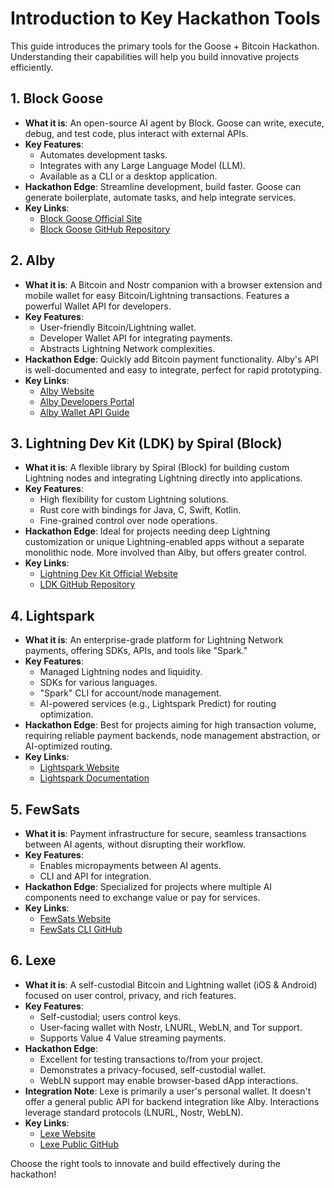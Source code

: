 # Introduction to Key Hackathon Tools

This guide introduces the primary tools for the Goose + Bitcoin Hackathon. Understanding their capabilities will help you build innovative projects efficiently.

## 1. Block Goose

*   **What it is**: An open-source AI agent by Block. Goose can write, execute, debug, and test code, plus interact with external APIs.
*   **Key Features**:
    *   Automates development tasks.
    *   Integrates with any Large Language Model (LLM).
    *   Available as a CLI or a desktop application.
*   **Hackathon Edge**: Streamline development, build faster. Goose can generate boilerplate, automate tasks, and help integrate services.
*   **Key Links**:
    *   [Block Goose Official Site](https://block.github.io/goose/)
    *   [Block Goose GitHub Repository](https://github.com/block/goose)

## 2. Alby

*   **What it is**: A Bitcoin and Nostr companion with a browser extension and mobile wallet for easy Bitcoin/Lightning transactions. Features a powerful Wallet API for developers.
*   **Key Features**:
    *   User-friendly Bitcoin/Lightning wallet.
    *   Developer Wallet API for integrating payments.
    *   Abstracts Lightning Network complexities.
*   **Hackathon Edge**: Quickly add Bitcoin payment functionality. Alby's API is well-documented and easy to integrate, perfect for rapid prototyping.
*   **Key Links**:
    *   [Alby Website](https://getalby.com/)
    *   [Alby Developers Portal](https://getalby.com/developers)
    *   [Alby Wallet API Guide](https://guides.getalby.com/developer-guide/alby-wallet-api)

## 3. Lightning Dev Kit (LDK) by Spiral (Block)

*   **What it is**: A flexible library by Spiral (Block) for building custom Lightning nodes and integrating Lightning directly into applications.
*   **Key Features**:
    *   High flexibility for custom Lightning solutions.
    *   Rust core with bindings for Java, C, Swift, Kotlin.
    *   Fine-grained control over node operations.
*   **Hackathon Edge**: Ideal for projects needing deep Lightning customization or unique Lightning-enabled apps without a separate monolithic node. More involved than Alby, but offers greater control.
*   **Key Links**:
    *   [Lightning Dev Kit Official Website](https://lightningdevkit.org/)
    *   [LDK GitHub Repository](https://github.com/lightningdevkit/rust-lightning)

## 4. Lightspark

*   **What it is**: An enterprise-grade platform for Lightning Network payments, offering SDKs, APIs, and tools like "Spark."
*   **Key Features**:
    *   Managed Lightning nodes and liquidity.
    *   SDKs for various languages.
    *   "Spark" CLI for account/node management.
    *   AI-powered services (e.g., Lightspark Predict) for routing optimization.
*   **Hackathon Edge**: Best for projects aiming for high transaction volume, requiring reliable payment backends, node management abstraction, or AI-optimized routing.
*   **Key Links**:
    *   [Lightspark Website](https://www.lightspark.com/)
    *   [Lightspark Documentation](https://docs.lightspark.com/lightspark-sdk/getting-started)

## 5. FewSats

*   **What it is**: Payment infrastructure for secure, seamless transactions between AI agents, without disrupting their workflow.
*   **Key Features**:
    *   Enables micropayments between AI agents.
    *   CLI and API for integration.
*   **Hackathon Edge**: Specialized for projects where multiple AI components need to exchange value or pay for services.
*   **Key Links**:
    *   [FewSats Website](https://www.fewsats.com/)
    *   [FewSats CLI GitHub](https://github.com/Fewsats/fewsatscli)

## 6. Lexe

*   **What it is**: A self-custodial Bitcoin and Lightning wallet (iOS & Android) focused on user control, privacy, and rich features.
*   **Key Features**:
    *   Self-custodial; users control keys.
    *   User-facing wallet with Nostr, LNURL, WebLN, and Tor support.
    *   Supports Value 4 Value streaming payments.
*   **Hackathon Edge**:
    *   Excellent for testing transactions to/from your project.
    *   Demonstrates a privacy-focused, self-custodial wallet.
    *   WebLN support may enable browser-based dApp interactions.
*   **Integration Note**: Lexe is primarily a user's personal wallet. It doesn't offer a general public API for backend integration like Alby. Interactions leverage standard protocols (LNURL, Nostr, WebLN).
*   **Key Links**:
    *   [Lexe Website](https://lexe.app/)
    *   [Lexe Public GitHub](https://github.com/lexe-app/lexe-public)

Choose the right tools to innovate and build effectively during the hackathon!
